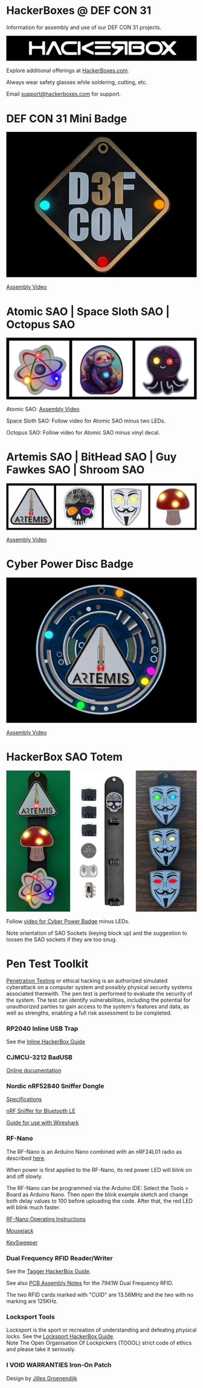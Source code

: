 # HackerBoxes @ DEF CON 31
Information for assembly and use of our DEF CON 31 projects.

![HackerBoxes Logo](hackerbox.jpg)

Explore additional offerings at [HackerBoxes.com](https://hackerboxes.com/).

Always wear safety glasses while soldering, cutting, etc.

Email support@hackerboxes.com for support.

# DEF CON 31 Mini Badge
![DEF CON 31 Mini Badge](dc31minibadge.jpg)

[Assembly Video](https://youtu.be/Z-F3ssX81bQ)

# Atomic SAO | Space Sloth SAO | Octopus SAO
![SAOs with Through Hole LEDs](thSAOs.jpg)

Atomic SAO: [Assembly Video](https://youtu.be/AWy_B6K0opY)

Space Sloth SAO: Follow video for Atomic SAO minus two LEDs.

Octopus SAO: Follow video for Atomic SAO minus vinyl decal.

# Artemis SAO | BitHead SAO | Guy Fawkes SAO | Shroom SAO
![SAOs with SMD LEDs](smdSAOs.jpg)

[Assembly Video](https://youtu.be/MpOPoPlyInA)

# Cyber Power Disc Badge
![Cyber Power Disc Badge](cyberpowerbadge.jpg)

[Assembly Video](https://youtu.be/pNXoxo7XWYw)

# HackerBox SAO Totem
![HackerBox SAO Totem](totem.jpg)

Follow [video for Cyber Power Badge](https://youtu.be/pNXoxo7XWYw) minus LEDs.

Note orientation of SAO Sockets (keying block up) and the suggestion to loosen the SAO sockets if they are too snug.

# Pen Test Toolkit
[Penetration Testing](https://en.wikipedia.org/wiki/Penetration_test) or ethical hacking is an authorized simulated cyberattack on a computer system and possibly physical security systems associated therewith.  The pen test is performed to evaluate the security of the system.  The test can identify vulnerabilities, including the potential for unauthorized parties to gain access to the system's features and data, as well as strengths, enabling a full risk assessment to be completed. 
### RP2040 Inline USB Trap
See the [Inline HackerBox Guide](https://www.instructables.com/HackerBox-0092-Inline/)
### CJMCU-3212 BadUSB
[Online documentation](https://github.com/TheMMcOfficial/CJMCU-3212-wifi_ducky)
### Nordic nRF52840 Sniffer Dongle
[Specifications](https://www.nordicsemi.com/Products/Development-hardware/nRF52840-Dongle)

[nRF Sniffer for Bluetooth LE](https://www.nordicsemi.com/Products/Development-tools/nrf-sniffer-for-bluetooth-le)

[Guide for use with Wireshark](https://novelbits.io/nordic-ble-sniffer-guide-using-nrf52840-wireshark/)

### RF-Nano
The RF-Nano is an Arduino Nano combined with an nRF24L01 radio as described [here](https://flowduino.com/2021/08/24/arduino-nano-r3-nrf24l01-rf-nano/).

When power is first applied to the RF-Nano, its red power LED will blink on and off slowly.

The RF-Nano can be programmed via the Arduino IDE: Select the Tools > Board as Arduino Nano.  Then open the blink example sketch and change both delay values to 100 before uploading the code.  After that, the red LED will blink much faster.

[RF-Nano Operating Instructions](https://michiel.vanderwulp.be/domotica/Modules/RFNanoKeywish/RF-NANO-Operating-Instruction_V.1.1.pdf)

[Mousejack](https://github.com/BastilleResearch/mousejack)

[KeySweeper](http://dangerousprototypes.com/blog/2015/03/23/keysweeper-covert-microsoft-wireless-keyboard-sniffer-using-arduino-and-nrf24l01/)

### Dual Frequency RFID Reader/Writer
See the [Tagger HackerBox Guide](https://www.instructables.com/HackerBox-0072-Tagger/).

See also [PCB Assembly Notes](dualfrequency.pdf) for the 7941W Dual Frequency RFID.

The two RFID cards marked with "CUID" are 13.56MHz and the two with no marking are 125KHz.

### Locksport Tools
Locksport is the sport or recreation of understanding and defeating physical locks.  See the [Locksport HackerBox Guide](https://www.instructables.com/HackerBox-0032-Locksport/).  
Note The Open Organisation Of Lockpickers (TOOOL) strict code of ethics and please take it seriously.
### I VOID WARRANTIES Iron-On Patch
Design by [Jilles Groenendijk](https://twitter.com/jilles_com)
